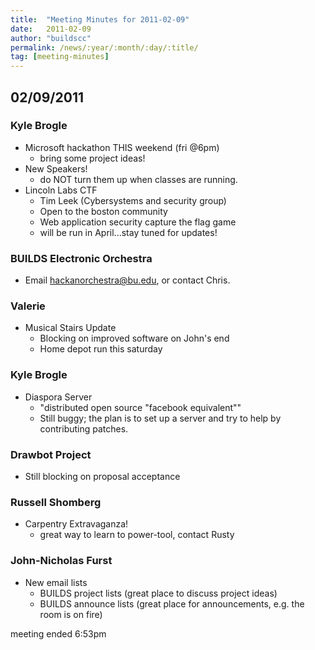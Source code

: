 ```yaml
---
title:  "Meeting Minutes for 2011-02-09"
date:   2011-02-09
author: "buildscc"
permalink: /news/:year/:month/:day/:title/
tag: [meeting-minutes]
---
```


## 02/09/2011

### Kyle Brogle
- Microsoft hackathon THIS weekend (fri @6pm)
	- bring some project ideas!
- New Speakers!
	- do NOT turn them up when classes are running.
- Lincoln Labs CTF
	- Tim Leek (Cybersystems and security group)
	- Open to the boston community
	- Web application security capture the flag game
	- will be run in April...stay tuned for updates!

### BUILDS Electronic Orchestra
- Email hackanorchestra@bu.edu, or contact Chris.

### Valerie
- Musical Stairs Update
	- Blocking on improved software on John's end
	- Home depot run this saturday

### Kyle Brogle
- Diaspora Server
	- "distributed open source "facebook equivalent""
	- Still buggy; the plan is to set up a server and try to help by contributing patches.

### Drawbot Project
- Still blocking on proposal acceptance

### Russell Shomberg
- Carpentry Extravaganza!
	- great way to learn to power-tool, contact Rusty

### John-Nicholas Furst
- New email lists
	- BUILDS project lists (great place to discuss project ideas)
	- BUILDS announce lists (great place for announcements, e.g. the room is on fire)

meeting ended 6:53pm